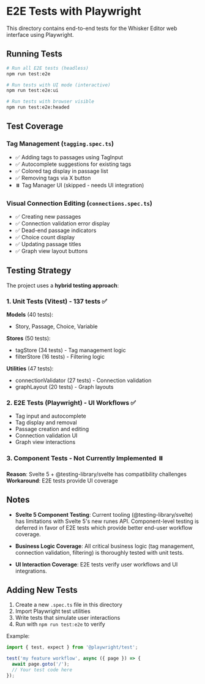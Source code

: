# E2E Tests with Playwright

This directory contains end-to-end tests for the Whisker Editor web interface using Playwright.

## Running Tests

```bash
# Run all E2E tests (headless)
npm run test:e2e

# Run tests with UI mode (interactive)
npm run test:e2e:ui

# Run tests with browser visible
npm run test:e2e:headed
```

## Test Coverage

### Tag Management (`tagging.spec.ts`)
- ✅ Adding tags to passages using TagInput
- ✅ Autocomplete suggestions for existing tags
- ✅ Colored tag display in passage list
- ✅ Removing tags via X button
- ⏸️ Tag Manager UI (skipped - needs UI integration)

### Visual Connection Editing (`connections.spec.ts`)
- ✅ Creating new passages
- ✅ Connection validation error display
- ✅ Dead-end passage indicators
- ✅ Choice count display
- ✅ Updating passage titles
- ✅ Graph view layout buttons

## Testing Strategy

The project uses a **hybrid testing approach**:

### 1. Unit Tests (Vitest) - 137 tests ✅
**Models** (40 tests):
- Story, Passage, Choice, Variable

**Stores** (50 tests):
- tagStore (34 tests) - Tag management logic
- filterStore (16 tests) - Filtering logic

**Utilities** (47 tests):
- connectionValidator (27 tests) - Connection validation
- graphLayout (20 tests) - Graph layouts

### 2. E2E Tests (Playwright) - UI Workflows ✅
- Tag input and autocomplete
- Tag display and removal
- Passage creation and editing
- Connection validation UI
- Graph view interactions

### 3. Component Tests - Not Currently Implemented ⏸️
**Reason**: Svelte 5 + @testing-library/svelte has compatibility challenges
**Workaround**: E2E tests provide UI coverage

## Notes

- **Svelte 5 Component Testing**: Current tooling (@testing-library/svelte) has limitations with Svelte 5's new runes API. Component-level testing is deferred in favor of E2E tests which provide better end-user workflow coverage.

- **Business Logic Coverage**: All critical business logic (tag management, connection validation, filtering) is thoroughly tested with unit tests.

- **UI Interaction Coverage**: E2E tests verify user workflows and UI integrations.

## Adding New Tests

1. Create a new `.spec.ts` file in this directory
2. Import Playwright test utilities
3. Write tests that simulate user interactions
4. Run with `npm run test:e2e` to verify

Example:
```typescript
import { test, expect } from '@playwright/test';

test('my feature workflow', async ({ page }) => {
  await page.goto('/');
  // Your test code here
});
```
